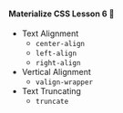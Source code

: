 #### Materialize CSS Lesson 6 :art:
- Text Alignment
  - `center-align`
  - `left-align`
  - `right-align`
- Vertical Alignment
  - `valign-wrapper`
- Text Truncating
  - `truncate`
